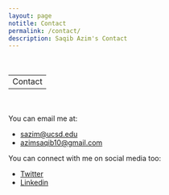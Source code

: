 ```yaml
---
layout: page
notitle: Contact
permalink: /contact/
description: Saqib Azim's Contact
---
```


<table width="100%" style="align:center;border=0px;cellspacing=0px;margin-bottom:50px; margin-top:50px">
<tbody>
  <tr>
    <td>
      <heading>Contact</heading>
    </td>
  </tr>
</tbody>
</table>

<table style="width:100%;border:0px;border-spacing:0px;border-collapse:separate;margin-right:auto;margin-left:auto;margin-bottom:15px">
<tbody>
  <tr>
    <p>You can email me at:</p>
    <ul>
        <li><a href="mailto: sazim@ucsd.edu">sazim@ucsd.edu</a></li>
        <li><a href="mailto: azimsaqib10@gmail.com">azimsaqib10@gmail.com</a></li>
    </ul>
    <p>You can connect with me on social media too:</p>
    <ul>
        <li><a href="https://twitter.com/_saqib1707">Twitter</a></li>
        <li><a href="https://www.linkedin.com/in/saqibazim/">Linkedin</a></li>
    </ul>
  </tr>
</tbody>
</table>